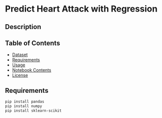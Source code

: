 # Predict Heart Attack with Regression 

## Description


## Table of Contents

- [Dataset](#requirements)
- [Requirements](#requirements)
- [Usage](#usage)
- [Notebook Contents](#notebook-contents)
- [License](#license)

## Requirements


```bash
pip install pandas
pip install numpy
pip install sklearn-scikit
